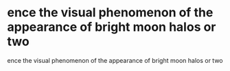 # ence the visual phenomenon of the appearance of bright moon halos or two

ence the visual phenomenon of the appearance of bright moon halos or two
